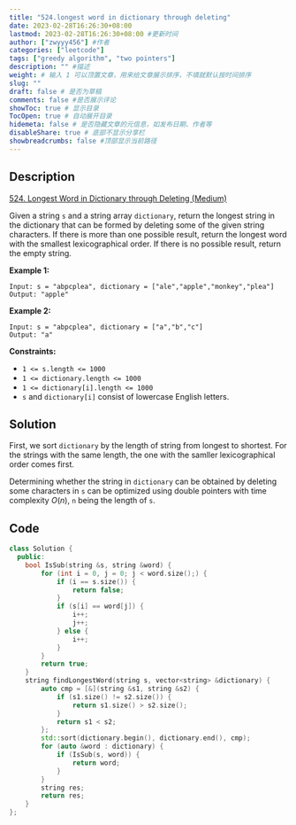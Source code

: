 ```yaml
---
title: "524.longest word in dictionary through deleting"
date: 2023-02-28T16:26:30+08:00
lastmod: 2023-02-28T16:26:30+08:00 #更新时间
author: ["zwyyy456"] #作者
categories: ["leetcode"]
tags: ["greedy algorithm", "two pointers"]
description: "" #描述
weight: # 输入 1 可以顶置文章，用来给文章展示排序，不填就默认按时间排序
slug: ""
draft: false # 是否为草稿
comments: false #是否展示评论
showToc: true # 显示目录
TocOpen: true # 自动展开目录
hidemeta: false # 是否隐藏文章的元信息，如发布日期、作者等
disableShare: true # 底部不显示分享栏
showbreadcrumbs: false #顶部显示当前路径
---
```

## Description
[524. Longest Word in Dictionary through Deleting (Medium)](https://leetcode.com/problems/longest-word-in-dictionary-through-deleting/)

Given a string `s` and a string array `dictionary`, return the longest string in the dictionary that
can be formed by deleting some of the given string characters. If there is more than one possible
result, return the longest word with the smallest lexicographical order. If there is no possible
result, return the empty string.

**Example 1:**

```
Input: s = "abpcplea", dictionary = ["ale","apple","monkey","plea"]
Output: "apple"

```

**Example 2:**

```
Input: s = "abpcplea", dictionary = ["a","b","c"]
Output: "a"

```

**Constraints:**

- `1 <= s.length <= 1000`
- `1 <= dictionary.length <= 1000`
- `1 <= dictionary[i].length <= 1000`
- `s` and `dictionary[i]` consist of lowercase English letters.

## Solution
First, we sort `dictionary` by the length of string from longest to shortest. For the strings with the same length, the one with the samller lexicographical order comes first.

Determining whether the string in `dictionary` can be obtained by deleting some characters in `s` can be optimized using double pointers with time complexity $O(n)$, `n` being the length of `s`.

## Code
```cpp
class Solution {
  public:
    bool IsSub(string &s, string &word) {
        for (int i = 0, j = 0; j < word.size();) {
            if (i == s.size()) {
                return false;
            }
            if (s[i] == word[j]) {
                i++;
                j++;
            } else {
                i++;
            }
        }
        return true;
    }
    string findLongestWord(string s, vector<string> &dictionary) {
        auto cmp = [&](string &s1, string &s2) {
            if (s1.size() != s2.size()) {
                return s1.size() > s2.size();
            }
            return s1 < s2;
        };
        std::sort(dictionary.begin(), dictionary.end(), cmp);
        for (auto &word : dictionary) {
            if (IsSub(s, word)) {
                return word;
            }
        }
        string res;
        return res;
    }
};
```


